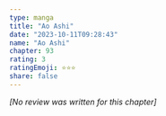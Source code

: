 ```yaml
---
type: manga
title: "Ao Ashi"
date: "2023-10-11T09:28:43"
name: "Ao Ashi"
chapter: 93
rating: 3
ratingEmoji: ⭐️⭐️⭐️
share: false
---
```


*[No review was written for this chapter]*
